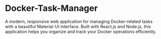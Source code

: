 # Docker-Task-Manager
A modern, responsive web application for managing Docker-related tasks with a beautiful Material-UI interface. Built with React.js and Node.js, this application helps you organize and track your Docker operations efficiently.
